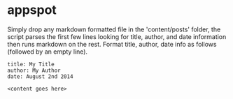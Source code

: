 appspot
=======
Simply drop any markdown formatted file in the 'content/posts' folder, the script parses the first few lines looking for title, author, and date information then runs markdown on the rest. Format title, author, date info as follows (followed by an empty line).

```
title: My Title
author: My Author
date: August 2nd 2014

<content goes here>
```
